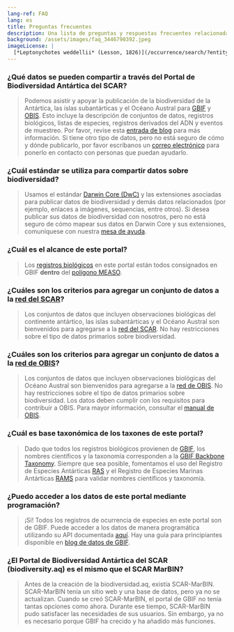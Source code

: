 ```yaml
---
lang-ref: FAQ
lang: es
title: Preguntas frecuentes
description: Una lista de preguntas y respuestas frecuentes relacionadas con el Portal de Biodiversidad Antártica del SCAR
background: /assets/images/faq_3446790392.jpeg
imageLicense: |
  [*Leptonychotes weddellii* (Lesson, 1826)](/occurrence/search/?entity=3446790392)
---
```


### ¿Qué datos se pueden compartir a través del Portal de Biodiversidad Antártica del SCAR?

> Podemos asistir y apoyar la publicación de la biodiversidad de la Antártica, las islas subantárticas y el Océano Austral para [GBIF](https://www.gbif.org/) y [OBIS](https://www/obis.org/). Esto incluye la descripción de conjuntos de datos, registros biológicos, listas de especies, registros derivados del ADN y eventos de muestreo.
> Por favor, revise esta [entrada de blog](https://data-blog.gbif.org/post/data-shareability/) para más información.
> Si tiene otro tipo de datos, pero no está seguro de cómo y dónde publicarlo, por favor escríbanos un [correo electrónico](mailto:data-biodiversity-aq@naturalsciences.be) para ponerlo en contacto con personas que puedan ayudarlo.

### ¿Cuál estándar se utiliza para compartir datos sobre biodiversidad?

> Usamos el estándar [Darwin Core (DwC)](https://dwc.tdwg.org/) y las extensiones asociadas para publicar datos de biodiversidad y demás datos relacionados (por ejemplo, enlaces a imágenes, sequencias, entre otros). Si desea publicar sus datos de biodiversidad con nosotros, pero no está seguro de cómo mapear sus datos en Darwin Core y sus extensiones, comuníquese con nuestra [mesa de ayuda](mailto:data-biodiversity-aq@naturalsciences.be).

### ¿Cuál es el alcance de este portal?

> Los [registros biológicos](/occurrence/search) en este portal están todos consignados en GBIF **dentro** del [polígono MEASO](https://github.com/gbif/hp-antarctic/blob/eea6740b87e477305107cf702055e01a0b4691d8/_includes/js/config.js#L32).

### ¿Cuáles son los criterios para agregar un conjunto de datos a la [red del SCAR](https://www.gbif.org/network/8534dd20-c368-4a1f-bdaf-e6b390710f89)?

> Los conjuntos de datos que incluyen observaciones biológicas del continente antártico, las islas subantárticas y el Océano Austral son bienvenidos para agregarse a la [red del SCAR](https://www.gbif.org/network/8534dd20-c368-4a1f-bdaf-e6b390710f89). 
> No hay restricciones sobre el tipo de datos primarios sobre biodiversidad.

### ¿Cuáles son los criterios para agregar un conjunto de datos a la [red de OBIS](https://www.gbif.org/network/2b7c7b4f-4d4f-40d3-94de-c28b6fa054a6)?

> Los conjuntos de datos que incluyen observaciones biológicas del Océano Austral son bienvenidos para agregarse a la [red de OBIS](https://www.gbif.org/network/2b7c7b4f-4d4f-40d3-94de-c28b6fa054a6). 
> No hay restricciones sobre el tipo de datos primarios sobre biodiversidad.
> Los datos deben cumplir con los requisitos para contribuir a OBIS. Para mayor información, consultar el [manual de OBIS](https://manual.obis.org/).
 
### ¿Cuál es base taxonómica de los taxones de este portal?

> Dado que todos los registros biológicos provienen de [GBIF](https://www.gbif.org/), los nombres científicos y la taxonomía corresponden a la [GBIF Backbone Taxonomy](https://doi.org/10.15468/39omei).
> Siempre que sea posible, fomentamos el uso del Registro de Especies Antárticas [RAS](https://ras.biodiversity.aq) y el Registro de Especies Marinas Antárticas [RAMS](https://www.marinespecies.org/rams/) para validar nombres científicos y taxonomía.

### ¿Puedo acceder a los datos de este portal mediante programación?

> ¡Sí! Todos los registros de ocurrencia de especies en este portal son de GBIF. Puede acceder a los datos de manera programática utilizando su API documentada [aquí](https://techdocs.gbif.org/en/openapi/). Hay una guía para principiantes disponible en [blog de datos de GBIF](https://data-blog.gbif.org/post/gbif-api-beginners-guide/).


### ¿El Portal de Biodiversidad Antártica del SCAR (biodiversity.aq) es el mismo que el SCAR MarBIN?

> Antes de la creación de la biodiversidad.aq, existía SCAR-MarBIN. SCAR-MarBIN tenía un sitio web y una base de datos, pero ya no se actualizan. Cuando se creó SCAR-MarBIN, el portal de GBIF no tenía tantas opciones como ahora. Durante ese tiempo, SCAR-MarBIN pudo satisfacer las necesidades de sus usuarios. Sin embargo, ya no es necesario porque GBIF ha crecido y ha añadido más funciones.


